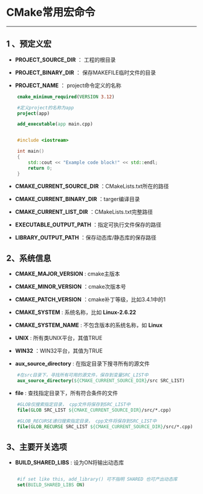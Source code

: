 # CMake常用宏命令

----------------------------------------

## 1 、预定义宏

- **PROJECT_SOURCE_DIR**  ： 工程的根目录

- **PROJECT_BINARY_DIR**  ： 保存MAKEFILE临时文件的目录

- **PROJECT_NAME**        ： project命令定义的名称

``` CMake
    cmake_minimum_required(VERSION 3.12)

    #定义project的名称为app
    project(app)

    add_executable(app main.cpp)

```

```C++

    #include <iostream>

    int main()
    {
        std::cout << "Example code block!" << std::endl;
        return 0;
    }

```

- **CMAKE_CURRENT_SOURCE_DIR**    ：CMakeLists.txt所在的路径

- **CMAKE_CURRENT_BINARY_DIR**    ：targer编译目录

- **CMAKE_CURRENT_LIST_DIR**      ：CMakeLists.txt完整路径

- **EXECUTABLE_OUTPUT_PATH**         ：指定可执行文件保存的路径

- **LIBRARY_OUTPUT_PATH**         ：保存动态库/静态库的保存路径

## 2、系统信息

- **CMAKE_MAJOR_VERSION**         : cmake主版本

- **CMAKE_MINOR_VERSION**         ：cmake次版本号

- **CMAKE_PATCH_VERSION**         ：cmake补丁等级，比如3.4.1中的1

- **CMAKE_SYSTEM**                : 系统名称，比如 **Linux-2.6.22**

- **CMAKE_SYSTEM_NAME**           : 不包含版本的系统名称，如 **Linux**

- **UNIX**                        : 所有类UNIX平台，其值TRUE

- **WIN32**                       ：WIN32平台，其值为TRUE

- **aux_source_directory**        : 在指定目录下搜寻所有的源文件

```cmake
    #在src目录下，寻找所有可用的源文件，保存到变量SRC_LIST中
    aux_source_directory(${CMAKE_CURRENT_SOURCE_DIR}/src SRC_LIST)
```

- **file**                        : 查找指定目录下，所有符合条件的文件

```cmake
    #GLOB仅搜索指定目录， cpp文件将保存到SRC_LIST中
    file(GLOB SRC_LIST ${CMAKE_CURRENT_SOURCE_DIR}/src/*.cpp)

    #GLOB_RECURSE递归搜索指定目录， cpp文件将保存到SRC_LIST中
    file(GLOB_RECURSE SRC_LIST ${CMAKE_CURRENT_SOURCE_DIR}/src/*.cpp)
```

## 3、主要开关选项

- **BUILD_SHARED_LIBS**           : 设为ON将输出动态库

```cmake

    #if set like this, add_library() 可不指明 SHARED 也可产出动态库
    set(BUILD_SHARED_LIBS ON)

```

